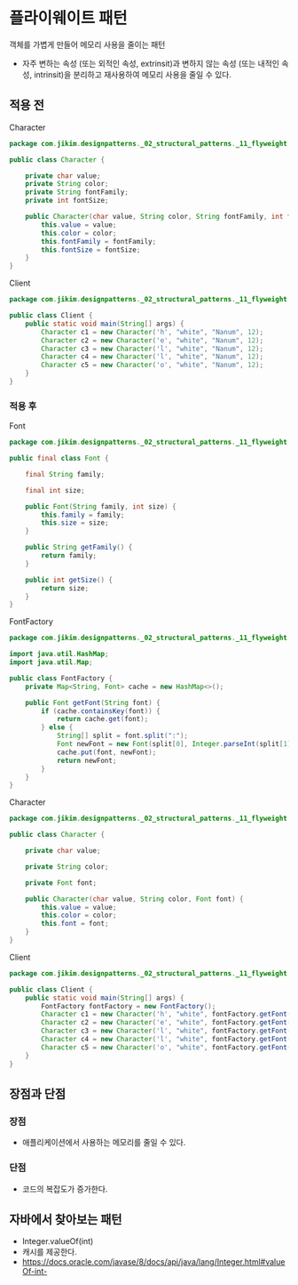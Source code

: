 # 플라이웨이트 패턴
객체를 가볍게 만들어 메모리 사용을 줄이는 패턴
- 자주 변하는 속성 (또는 외적인 속성, extrinsit)과 변하지 않는 속성 (또는 내적인 속성, intrinsit)을 분리하고 재사용하여 메모리
사용을 줄일 수 있다.

## 적용 전
Character
```java
package com.jikim.designpatterns._02_structural_patterns._11_flyweight.before;

public class Character {

	private char value;
	private String color;
	private String fontFamily;
	private int fontSize;

	public Character(char value, String color, String fontFamily, int fontSize) {
		this.value = value;
		this.color = color;
		this.fontFamily = fontFamily;
		this.fontSize = fontSize;
	}
}
```
Client
```java
package com.jikim.designpatterns._02_structural_patterns._11_flyweight.before;

public class Client {
	public static void main(String[] args) {
		Character c1 = new Character('h', "white", "Nanum", 12);
		Character c2 = new Character('e', "white", "Nanum", 12);
		Character c3 = new Character('l', "white", "Nanum", 12);
		Character c4 = new Character('l', "white", "Nanum", 12);
		Character c5 = new Character('o', "white", "Nanum", 12);
	}
}
```

### 적용 후
Font
```java
package com.jikim.designpatterns._02_structural_patterns._11_flyweight.after;

public final class Font {

	final String family;

	final int size;

	public Font(String family, int size) {
		this.family = family;
		this.size = size;
	}

	public String getFamily() {
		return family;
	}

	public int getSize() {
		return size;
	}
}
```
FontFactory
```java
package com.jikim.designpatterns._02_structural_patterns._11_flyweight.after;

import java.util.HashMap;
import java.util.Map;

public class FontFactory {
	private Map<String, Font> cache = new HashMap<>();

	public Font getFont(String font) {
		if (cache.containsKey(font)) {
			return cache.get(font);
		} else {
			String[] split = font.split(":");
			Font newFont = new Font(split[0], Integer.parseInt(split[1]));
			cache.put(font, newFont);
			return newFont;
		}
	}
}
```
Character
```java
package com.jikim.designpatterns._02_structural_patterns._11_flyweight.after;

public class Character {

	private char value;

	private String color;

	private Font font;

	public Character(char value, String color, Font font) {
		this.value = value;
		this.color = color;
		this.font = font;
	}
}
```
Client
```java
package com.jikim.designpatterns._02_structural_patterns._11_flyweight.after;

public class Client {
	public static void main(String[] args) {
		FontFactory fontFactory = new FontFactory();
		Character c1 = new Character('h', "white", fontFactory.getFont("nanum:12"));
		Character c2 = new Character('e', "white", fontFactory.getFont("nanum:12"));
		Character c3 = new Character('l', "white", fontFactory.getFont("nanum:12"));
		Character c4 = new Character('l', "white", fontFactory.getFont("nanum:12"));
		Character c5 = new Character('o', "white", fontFactory.getFont("nanum:12"));
	}
}
```

## 장점과 단점
### 장점
- 애플리케이션에서 사용하는 메모리를 줄일 수 있다.

### 단점
- 코드의 복잡도가 증가한다.

## 자바에서 찾아보는 패턴
- Integer.valueOf(int)
- 캐시를 제공한다.
- https://docs.oracle.com/javase/8/docs/api/java/lang/Integer.html#valueOf-int-
